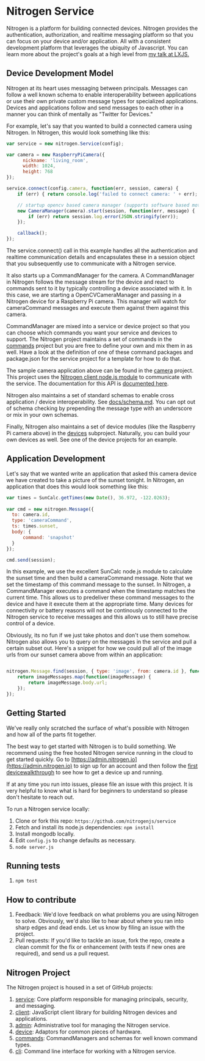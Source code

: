 # Nitrogen Service
  
Nitrogen is a platform for building connected devices.  Nitrogen provides the authentication, authorization, and realtime messaging platform so that you can focus on your device and/or application.  All with a consistent development platform that leverages the ubiquity of Javascript.  You can learn more about the project's goals at a high level from [my talk at LXJS.](https://www.youtube.com/watch?v=xV0x3boaZwU)
  
## Device Development Model

Nitrogen at its heart uses messaging between principals. Messages can follow a well known schema to enable interoperability between applications or use their own private custom message types for specialized applications. Devices and applications follow and send messages to each other in a manner you can think of mentally as "Twitter for Devices."

For example, let's say that you wanted to build a connected camera using Nitrogen.  In Nitrogen, this would look something like this:

``` javascript
var service = new nitrogen.Service(config);

var camera = new RaspberryPiCamera({
      nickname: 'living_room',
      width: 1024,
      height: 768
});

service.connect(config.camera, function(err, session, camera) {
    if (err) { return console.log('failed to connect camera: ' + err); }

    // startup opencv based camera manager (supports software based motion detection) for this camera. 
    new CameraManager(camera).start(session, function(err, message) {
        if (err) return session.log.error(JSON.stringify(err));
    });

    callback();
});
```

The service.connect() call in this example handles all the authentication and realtime communication details and encapsulates these in a session object that you subsequently use to communicate with a Nitrogen service.

It also starts up a CommandManager for the camera.  A CommandManager in Nitrogen follows the message stream for the device and react to commands sent to it by typically controlling a device associated with it.  In this case, we are starting a OpenCVCameraManager and passing in a Nitrogen device for a Raspberry Pi camera.  This manager will watch for cameraCommand messages and execute them against them against this camera.

CommandManager are mixed into a service or device project so that you can choose which commands you want your service and devices to support.  The Nitrogen project maintains a set of commands in the [commands](http://github.com/nitrogenjs/commands) project but you are free to define your own and mix them in as well.  Have a look at the definition of one of these command packages and package.json for the service project for a template for how to do that.

The sample camera application above can be found in the [camera](https://github.com/nitrogenjs/camera) project.   This project uses the [Nitrogen client node.js module](http://github.com/nitrogenjs/client) to communicate with the service.  The documentation for this API is [documented here](http://nitrogen.io/docs/client/index.html).

Nitrogen also maintains a set of standard schemas to enable cross application / device interoperability.  See [docs/schema.md](docs/schemas.md).  You can opt out of schema checking by prepending the message type with an underscore or mix in your own schemas.

Finally, Nitrogen also maintains a set of device modules (like the Raspberry Pi camera above) in the [devices](https://github.com/nitrogenjs/ic) subproject.  Naturally, you can build your own devices as well.  See one of the device projects for an example.

## Application Development

Let's say that we wanted write an application that asked this camera device we have created to take a picture of the sunset tonight.  In Nitrogen, an application that does this would look something like this:

``` javascript
var times = SunCalc.getTimes(new Date(), 36.972, -122.0263);
            
var cmd = new nitrogen.Message({
  to: camera.id,
  type: 'cameraCommand',
  ts: times.sunset,
  body: {
      command: 'snapshot'
  }
});

cmd.send(session);
```

In this example, we use the excellent SunCalc node.js module to calculate the sunset time and then build a cameraCommand message.  Note that we set the timestamp of this command message to the sunset.  In Nitrogen, a CommandManager executes a command when the timestamp matches the current time.  This allows us to predeliver these command messages to the device and have it execute them at the appropriate time.  Many devices for connectivity or battery reasons will not be continously connected to the Nitrogen service to receive messages and this allows us to still have precise control of a device.

Obviously, its no fun if we just take photos and don't use them somehow.  Nitrogen also allows you to query on the messages in the service and pull a certain subset out.  Here's a snippet for how we could pull all of the image urls from our sunset camera above from within an application:

``` javascript

nitrogen.Message.find(session, { type: 'image', from: camera.id }, function(err, imageMessages) {
    return imageMessages.map(function(imageMessage) {
        return imageMessage.body.url;
    });
});
```

## Getting Started

We've really only scratched the surface of what's possible with Nitrogen and how all of the parts fit together.

The best way to get started with Nitrogen is to build something. We recommend using the free hosted Nitrogen service running in the cloud to get started quickly.  Go to [https://admin.nitrogen.io](https://admin.nitrogen.io) to sign up for an account and then follow the [first devicewalkthrough](docs/walkthrough.md) to see how to get a device up and running.

If at any time you run into issues, please file an issue with this project. It is very helpful to know what is hard for beginners to understand so please don't hesitate to reach out.

To run a Nitrogen service locally:

1. Clone or fork this repo: `https://github.com/nitrogenjs/service`
2. Fetch and install its node.js dependencies: `npm install`
3. Install mongodb locally.
4. Edit `config.js` to change defaults as necessary.
5. `node server.js`

## Running tests

1. `npm test`

## How to contribute

1.  Feedback:  We'd love feedback on what problems you are using Nitrogen to solve.  Obviously, we'd also like to hear about where you ran into sharp edges and dead ends.   Let us know by filing an issue with the project.
2.  Pull requests:  If you'd like to tackle an issue, fork the repo, create a clean commit for the fix or enhancement (with tests if new ones are required), and send us a pull request.

## Nitrogen Project

The Nitrogen project is housed in a set of GitHub projects:

1. [service](https://github.com/nitrogenjs/service): Core platform responsible for managing principals, security, and messaging.
2. [client](https://github.com/nitrogenjs/client): JavaScript client library for building Nitrogen devices and applications.
3. [admin](https://github.com/nitrogenjs/admin): Administrative tool for managing the Nitrogen service.
4. [device](https://github.com/nitrogenjs/devices): Adaptors for common pieces of hardware.
5. [commands](https://github.com/nitrogenjs/commands): CommandManagers and schemas for well known command types.
6. [cli](https://github.com/nitrogenjs/cli): Command line interface for working with a Nitrogen service.